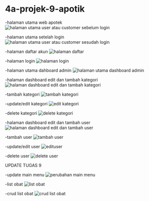# 4a-projek-9-apotik

-halaman utama web apotek
![halaman utama user atau customer sebelum login](https://user-images.githubusercontent.com/74490650/162575976-94760a37-2bec-47de-aa5f-13891494f676.PNG)

-halaman utama setelah login
![halaman utama user atau customer sesudah login](https://user-images.githubusercontent.com/74490650/162576000-1d706240-e2e0-4599-9fe4-0434a31b1e5c.PNG)

-halaman daftar akun
![halaman daftar](https://user-images.githubusercontent.com/74490650/162576018-a4bf93ce-1a0c-4cfc-bbe6-b5440ea1a98a.PNG)

-halaman login
![halaman login](https://user-images.githubusercontent.com/74490650/162576038-2a18d4a0-b972-4c5e-ba63-a8e3e2fea714.PNG)

-halaman utama dahboard admin
![halaman utama dashboard admin](https://user-images.githubusercontent.com/74490650/162576046-1e9bfc1f-1a79-4330-96ec-c9cbdaf15dda.PNG)

-halaman dashboard edit dan tambah kategori
![halaman dashboard edit dan tambah kategori](https://user-images.githubusercontent.com/74490650/162576069-e27d405a-c1d1-42ac-a584-e818aa6879f7.PNG)

-tambah kategori
![tambah kategori](https://user-images.githubusercontent.com/74490650/162576658-9b6e341b-3bbf-4cac-992f-3e9d21240b9a.PNG)

-update/edit kategori
![edit kategori](https://user-images.githubusercontent.com/74490650/162576672-aecf9411-d420-4f0f-83ef-5e50bdc6c102.PNG)

-delete kategori
![delete kategori](https://user-images.githubusercontent.com/74490650/162576705-9d98b313-113d-47ec-8c04-9b9a6a9856a3.PNG)

-halaman dashboard edit dan tambah user
![halaman dashboard edit dan tambah user](https://user-images.githubusercontent.com/74490650/162576073-b5ee2b5e-b568-4541-8375-025f8492c393.PNG)

-tambah user
![tambah user](https://user-images.githubusercontent.com/74490650/162576763-53fdf1a8-a48b-4080-9040-5349dbad6f1e.PNG)

-update/edit user
![edituser](https://user-images.githubusercontent.com/74490650/162576771-228404d8-46e7-4fe6-b2d7-a1ab6735c462.PNG)

-delete user
![delete user](https://user-images.githubusercontent.com/74490650/162576791-b6bcf5c5-64e6-4d0b-aec4-5abdbaaf31ed.PNG)

UPDATE TUGAS 9

-update main menu
![perubahan main menu](https://user-images.githubusercontent.com/74490650/163596046-017e380b-8b6b-48e6-8b10-0dacd9fc1136.png)

-list obat
![list obat](https://user-images.githubusercontent.com/74490650/163596096-e481456b-cbd6-40be-8715-b115205a24d8.png)

-crud list obat
![crud list obat](https://user-images.githubusercontent.com/74490650/163596136-e51c8946-4554-4d8f-8afa-cd2c7b473f28.png)
